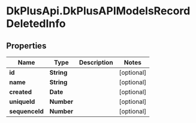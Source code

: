 # DkPlusApi.DkPlusAPIModelsRecordDeletedInfo

## Properties
Name | Type | Description | Notes
------------ | ------------- | ------------- | -------------
**id** | **String** |  | [optional] 
**name** | **String** |  | [optional] 
**created** | **Date** |  | [optional] 
**uniqueId** | **Number** |  | [optional] 
**sequenceId** | **Number** |  | [optional] 



